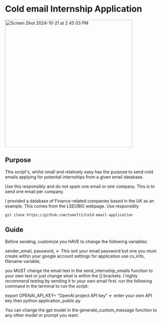 # Cold email Internship Application

<img width="421" alt="Screen Shot 2024-10-21 at 2 45 03 PM" src="https://github.com/user-attachments/assets/0690384e-71b6-45a0-afe2-1b46cf4dcc87">


## Purpose
This script's, whilst small and relatively easy has the purpose to send cold emails applying for potential internships from a given email database.

Use this responsibly and do not spam one email or one company. This is to send one email per company.

I provided a database of Finance-related companies based in the UK as an example. This comes from the LSEUBIG webpage. Use responsibly


```
git clone https://github.com/tomvlt1/Cold-email-application
```

## Guide

Before sending, customize  you HAVE to change the following variables:
    
sender_email, 
password,  <- This isnt your email password but one you must create within your google account settings for application use
cv_info,  
filename variable,
    
you MUST change the email text in the send_internship_emails function to your own text or just change what is within the [] brackets.
I highly recommend testing by sending it to your own email first.
run the following command in the terminal to run the script:
    
export OPENAI_API_KEY= "OpenAI project API key" <- enter your own API key
then
python application_public.py 
    
You can change the gpt model in the generate_custom_message function to any other model or prompt you want.
